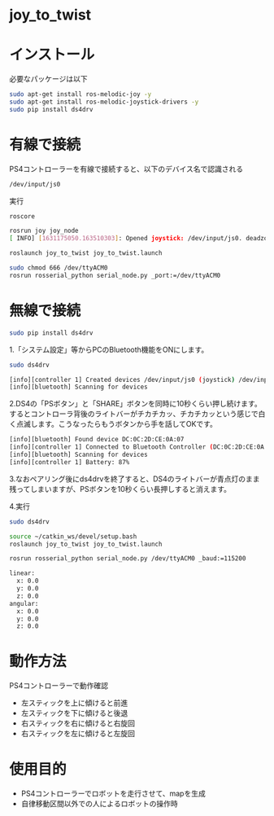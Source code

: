 # joy_to_twist
# インストール
必要なパッケージは以下
```bash
sudo apt-get install ros-melodic-joy -y
sudo apt-get install ros-melodic-joystick-drivers -y
sudo pip install ds4drv
```

# 有線で接続
PS4コントローラーを有線で接続すると、以下のデバイス名で認識される

```bash
/dev/input/js0
```

実行

```bash
roscore
```

```bash
rosrun joy joy_node
[ INFO] [1631175050.163510303]: Opened joystick: /dev/input/js0. deadzone_: 0.050000.
```

```bash
roslaunch joy_to_twist joy_to_twist.launch
```

```bash
sudo chmod 666 /dev/ttyACM0
rosrun rosserial_python serial_node.py _port:=/dev/ttyACM0 
```

# 無線で接続

```bash
sudo pip install ds4drv
```

1.「システム設定」等からPCのBluetooth機能をONにします。

```bash
sudo ds4drv

[info][controller 1] Created devices /dev/input/js0 (joystick) /dev/input/event17 (evdev) 
[info][bluetooth] Scanning for devices
```

2.DS4の「PSボタン」と「SHARE」ボタンを同時に10秒くらい押し続けます。するとコントローラ背後のライトバーがチカチカッ、チカチカッという感じで白く点滅します。こうなったらもうボタンから手を話してOKです。

```bash
[info][bluetooth] Found device DC:0C:2D:CE:0A:07
[info][controller 1] Connected to Bluetooth Controller (DC:0C:2D:CE:0A:07)
[info][bluetooth] Scanning for devices
[info][controller 1] Battery: 87%
```

3.なおペアリング後にds4drvを終了すると、DS4のライトバーが青点灯のまま残ってしまいますが、PSボタンを10秒くらい長押しすると消えます。

4.実行

```bash
sudo ds4drv
```

```bash
source ~/catkin_ws/devel/setup.bash
roslaunch joy_to_twist joy_to_twist.launch
```

```bash
rosrun rosserial_python serial_node.py /dev/ttyACM0 _baud:=115200
```

```bash
linear: 
  x: 0.0
  y: 0.0
  z: 0.0
angular: 
  x: 0.0
  y: 0.0
  z: 0.0
```


# 動作方法
PS4コントローラーで動作確認

- 左スティックを上に傾けると前進
- 左スティックを下に傾けると後退
- 右スティックを右に傾けると右旋回
- 右スティックを左に傾けると左旋回

# 使用目的
- PS4コントローラーでロボットを走行させて、mapを生成
- 自律移動区間以外での人によるロボットの操作時
